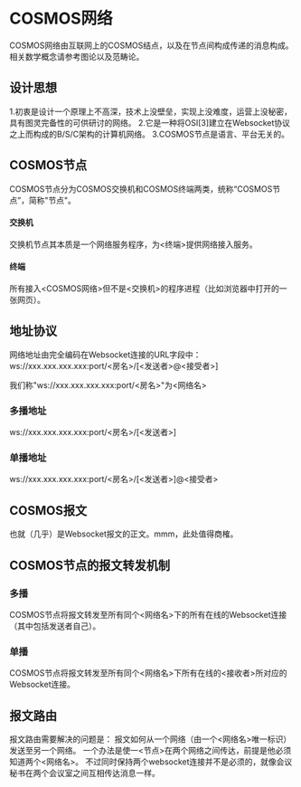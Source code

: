 # COSMOS网络
COSMOS网络由互联网上的COSMOS结点，以及在节点间构成传递的消息构成。        
相关数学概念请参考图论以及范畴论。     

## 设计思想
1.初衷是设计一个原理上不高深，技术上没壁垒，实现上没难度，运营上没秘密，具有图灵完备性的可供研讨的网络。
2.它是一种将OSI[3]建立在Websocket协议之上而构成的B/S/C架构的计算机网络。
3.COSMOS节点是语言、平台无关的。

## COSMOS节点
COSMOS节点分为COSMOS交换机和COSMOS终端两类，统称“COSMOS节点”，简称"节点"。
#### 交换机
交换机节点其本质是一个网络服务程序，为<终端>提供网络接入服务。
#### 终端
所有接入<COSMOS网络>但不是<交换机>的程序进程（比如浏览器中打开的一张网页）。

## 地址协议
网络地址由完全编码在Websocket连接的URL字段中：
ws://xxx.xxx.xxx.xxx:port/<房名>/[<发送者>@<接受者>]

我们称"ws://xxx.xxx.xxx.xxx:port/<房名>"为<网络名>


### 多播地址
ws://xxx.xxx.xxx.xxx:port/<房名>/[<发送者>]

### 单播地址
ws://xxx.xxx.xxx.xxx:port/<房名>/[<发送者>]@<接受者>

## COSMOS报文
也就（几乎）是Websocket报文的正文。mmm，此处值得商榷。

## COSMOS节点的报文转发机制
### 多播
COSMOS节点将报文转发至所有同个<网络名>下的所有在线的Websocket连接（其中包括发送者自己）。

### 单播
COSMOS节点将报文转发至所有同个<网络名>下所有在线的<接收者>所对应的Websocket连接。

## 报文路由
报文路由需要解决的问题是：
报文如何从一个网络（由一个<网络名>唯一标识）发送至另一个网络。
一个办法是使一<节点>在两个网络之间传达，前提是他必须知道两个<网络名>。
不过同时保持两个websocket连接并不是必须的，就像会议秘书在两个会议室之间互相传达消息一样。

